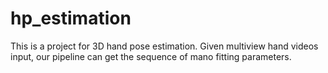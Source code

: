 # hp_estimation
This is a project for 3D hand pose estimation. Given multiview hand videos input, our pipeline can get the sequence of mano fitting parameters.
